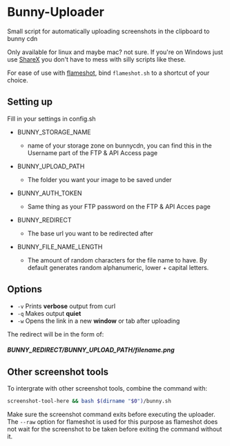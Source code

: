 # Bunny-Uploader
Small script for automatically uploading screenshots in the clipboard to bunny cdn

Only available for linux and maybe mac? not sure. If you're on Windows just use [ShareX](https://getsharex.com/) you don't have to mess with silly scripts like these.

For ease of use with [flameshot](https://github.com/lupoDharkael/flameshot), bind `flameshot.sh` to a shortcut of your choice.

## Setting up
Fill in your settings in config.sh

* BUNNY_STORAGE_NAME
  * name of your storage zone on bunnycdn, you can find this in the Username part of the FTP & API Access page

* BUNNY_UPLOAD_PATH
  * The folder you want your image to be saved under

* BUNNY_AUTH_TOKEN
  * Same thing as your FTP password on the FTP & API Acces page

* BUNNY_REDIRECT
  * The base url you want to be redirected after

* BUNNY_FILE_NAME_LENGTH
  * The amount of random characters for the  file name to have. By default generates random alphanumeric, lower + capital letters. 


## Options
* `-v` Prints **verbose** output from curl
* `-q` Makes output **quiet**
* `-w` Opens the link in a new **window** or tab after uploading

The redirect will be in the form of:

##### BUNNY_REDIRECT/BUNNY_UPLOAD_PATH/filename.png

## Other screenshot tools

To intergrate with other screenshot tools, combine the command with:
```sh
screenshot-tool-here && bash $(dirname "$0")/bunny.sh
```
Make sure the screenshot command exits before executing the uploader. The `--raw` option for flameshot is used for this purpose as flameshot does not wait for the screenshot to be taken before exiting the command without it.
